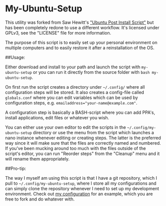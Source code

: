 My-Ubuntu-Setup
===============

This utility was forked from Saw Hewitt's ["Ubuntu Post Install Script"](https://github.com/snwh/ubuntu-post-install) but has been completely redone to use a different workflow. It's licensed under GPLv3, see the "LICENSE" file for more information.

The purpose of this script is to easily set up your personal environment on multiple computers and to easily restore it after a reinstallation of the OS.

##Usage:

Either download and install to your path and launch the script with `my-ubuntu-setup` or you can run it directly from the source folder with `bash my-ubuntu-setup`.

On first run the script creates a directory under `~/.config/` where all configuration steps will be stored. It also creates a config-file called `globals.conf` where you can edit variables which can be used by configuration steps, e.g. `emailaddress="your-name@example.com"`.

A configuration step is basically a BASH-script where you can add PPA's, install applications, edit files or whatever you wish.

You can either use your own editor to edit the scripts in the `~/.config/my-ubuntu-setup` directory or use the menu from the script which launches a nano instance whenever editing or creating steps. The latter is the preferred way since it will make sure that the files are correctly named and numbered. If you've been mucking around too much with the files outside of the script's editor, you can run "Reorder steps" from the "Cleanup" menu and it will rename them appropriately.

##Pro-tip:

The way I myself am using this script is that I have a git repository, which I pull to `~/.config/my-ubuntu-setup`, where I store all my configurations and can simply clone the repository whenever I need to set up my development environment. Check out [my configuration](https://github.com/nsrosenqvist/env-setup) for an example, which you are free to fork and do whatever with.
